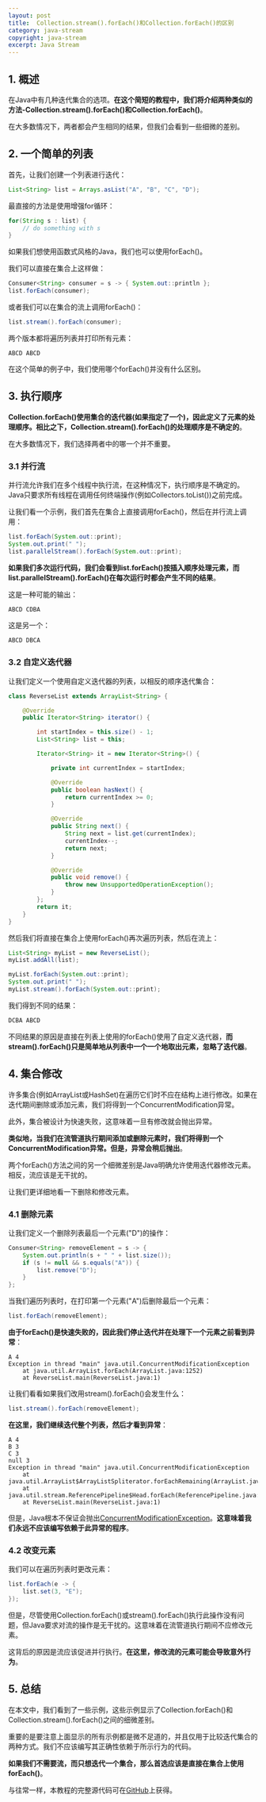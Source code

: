 ```yaml
---
layout: post
title:  Collection.stream().forEach()和Collection.forEach()的区别
category: java-stream
copyright: java-stream
excerpt: Java Stream
---
```


## 1. 概述

在Java中有几种迭代集合的选项。**在这个简短的教程中，我们将介绍两种类似的方法-Collection.stream().forEach()和Collection.forEach()**。

在大多数情况下，两者都会产生相同的结果，但我们会看到一些细微的差别。

## 2. 一个简单的列表

首先，让我们创建一个列表进行迭代：

```java
List<String> list = Arrays.asList("A", "B", "C", "D");
```

最直接的方法是使用增强for循环：

```java
for(String s : list) {
    // do something with s
}
```

如果我们想使用函数式风格的Java，我们也可以使用forEach()。

我们可以直接在集合上这样做：

```java
Consumer<String> consumer = s -> { System.out::println }; 
list.forEach(consumer);
```

或者我们可以在集合的流上调用forEach()：

```java
list.stream().forEach(consumer);
```

两个版本都将遍历列表并打印所有元素：

```plaintext
ABCD ABCD
```

在这个简单的例子中，我们使用哪个forEach()并没有什么区别。

## 3. 执行顺序

**Collection.forEach()使用集合的迭代器(如果指定了一个)，因此定义了元素的处理顺序。相比之下，Collection.stream().forEach()的处理顺序是不确定的**。

在大多数情况下，我们选择两者中的哪一个并不重要。

### 3.1 并行流

并行流允许我们在多个线程中执行流，在这种情况下，执行顺序是不确定的。Java只要求所有线程在调用任何终端操作(例如Collectors.toList())之前完成。

让我们看一个示例，我们首先在集合上直接调用forEach()，然后在并行流上调用：

```java
list.forEach(System.out::print);
System.out.print(" ");
list.parallelStream().forEach(System.out::print);
```

**如果我们多次运行代码，我们会看到list.forEach()按插入顺序处理元素，而list.parallelStream().forEach()在每次运行时都会产生不同的结果**。

这是一种可能的输出：

```java
ABCD CDBA
```

这是另一个：

```java
ABCD DBCA
```

### 3.2 自定义迭代器

让我们定义一个使用自定义迭代器的列表，以相反的顺序迭代集合：

```java
class ReverseList extends ArrayList<String> {

    @Override
    public Iterator<String> iterator() {

        int startIndex = this.size() - 1;
        List<String> list = this;

        Iterator<String> it = new Iterator<String>() {

            private int currentIndex = startIndex;

            @Override
            public boolean hasNext() {
                return currentIndex >= 0;
            }

            @Override
            public String next() {
                String next = list.get(currentIndex);
                currentIndex--;
                return next;
            }

            @Override
            public void remove() {
                throw new UnsupportedOperationException();
            }
        };
        return it;
    }
}
```

然后我们将直接在集合上使用forEach()再次遍历列表，然后在流上：

```java
List<String> myList = new ReverseList();
myList.addAll(list);

myList.forEach(System.out::print); 
System.out.print(" "); 
myList.stream().forEach(System.out::print);
```

我们得到不同的结果：

```java
DCBA ABCD
```

不同结果的原因是直接在列表上使用的forEach()使用了自定义迭代器，**而stream().forEach()只是简单地从列表中一个一个地取出元素，忽略了迭代器**。

## 4. 集合修改

许多集合(例如ArrayList或HashSet)在遍历它们时不应在结构上进行修改。如果在迭代期间删除或添加元素，我们将得到一个ConcurrentModification异常。

此外，集合被设计为快速失败，这意味着一旦有修改就会抛出异常。

**类似地，当我们在流管道执行期间添加或删除元素时，我们将得到一个ConcurrentModification异常。但是，异常会稍后抛出**。

两个forEach()方法之间的另一个细微差别是Java明确允许使用迭代器修改元素。相反，流应该是无干扰的。

让我们更详细地看一下删除和修改元素。

### 4.1 删除元素

让我们定义一个删除列表最后一个元素("D")的操作：

```java
Consumer<String> removeElement = s -> {
    System.out.println(s + " " + list.size());
    if (s != null && s.equals("A")) {
        list.remove("D");
    }
};
```

当我们遍历列表时，在打印第一个元素("A")后删除最后一个元素：

```java
list.forEach(removeElement);
```

**由于forEach()是快速失败的，因此我们停止迭代并在处理下一个元素之前看到异常**：

```text
A 4
Exception in thread "main" java.util.ConcurrentModificationException
	at java.util.ArrayList.forEach(ArrayList.java:1252)
	at ReverseList.main(ReverseList.java:1)
```

让我们看看如果我们改用stream().forEach()会发生什么：

```java
list.stream().forEach(removeElement);
```

**在这里，我们继续迭代整个列表，然后才看到异常**：

```text
A 4
B 3
C 3
null 3
Exception in thread "main" java.util.ConcurrentModificationException
	at java.util.ArrayList$ArrayListSpliterator.forEachRemaining(ArrayList.java:1380)
	at java.util.stream.ReferencePipeline$Head.forEach(ReferencePipeline.java:580)
	at ReverseList.main(ReverseList.java:1)
```

但是，Java根本不保证会抛出[ConcurrentModificationException](https://docs.oracle.com/en/java/javase/11/docs/api/java.base/java/util/ConcurrentModificationException.html)。**这意味着我们永远不应该编写依赖于此异常的程序**。

### 4.2 改变元素

我们可以在遍历列表时更改元素：

```java
list.forEach(e -> {
    list.set(3, "E");
});
```

但是，尽管使用Collection.forEach()或stream().forEach()执行此操作没有问题，但Java要求对流的操作是无干扰的。这意味着在流管道执行期间不应修改元素。

这背后的原因是流应该促进并行执行。**在这里，修改流的元素可能会导致意外行为**。

## 5. 总结

在本文中，我们看到了一些示例，这些示例显示了Collection.forEach()和Collection.stream().forEach()之间的细微差别。

重要的是要注意上面显示的所有示例都是微不足道的，并且仅用于比较迭代集合的两种方式。我们不应该编写其正确性依赖于所示行为的代码。

**如果我们不需要流，而只想迭代一个集合，那么首选应该是直接在集合上使用forEach()**。

与往常一样，本教程的完整源代码可在[GitHub](https://github.com/tuyucheng7/taketoday-tutorial4j/tree/master/java-core-modules/java-streams-3)上获得。
